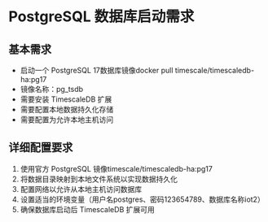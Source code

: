 # PostgreSQL 数据库启动需求

## 基本需求
- 启动一个 PostgreSQL 17数据库镜像docker pull timescale/timescaledb-ha:pg17
- 镜像名称：pg_tsdb
- 需要安装 TimescaleDB 扩展
- 需要配置本地数据持久化存储
- 需要配置为允许本地主机访问

## 详细配置要求
1. 使用官方 PostgreSQL 镜像timescale/timescaledb-ha:pg17
2. 将数据目录映射到本地文件系统以实现数据持久化
3. 配置网络以允许从本地主机访问数据库
4. 设置适当的环境变量（用户名postgres、密码123654789、数据库名称iot2）
5. 确保数据库启动后 TimescaleDB 扩展可用